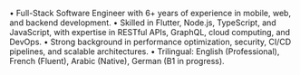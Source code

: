 • Full-Stack Software Engineer with 6+ years of experience in mobile, web, and backend development.
• Skilled in Flutter, Node.js, TypeScript, and JavaScript, with expertise in RESTful APIs, GraphQL, cloud computing, and DevOps.
• Strong background in performance optimization, security, CI/CD pipelines, and scalable architectures.
• Trilingual: English (Professional), French (Fluent), Arabic (Native), German (B1 in progress).
